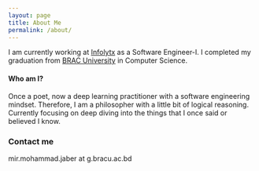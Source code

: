 ```yaml
---
layout: page
title: About Me
permalink: /about/
---
```


I am currently working at [Infolytx](https://www.infolytx.com/) as a Software Engineer-I. I completed my graduation from [BRAC University](https://www.bracu.ac.bd/) in Computer Science.

#### Who am I?

Once a poet, now a deep learning practitioner with a software engineering mindset. Therefore, I am a philosopher with a little bit of logical reasoning.
Currently focusing on deep diving into the things that I once said or believed I know.

### Contact me

mir.mohammad.jaber at g.bracu.ac.bd